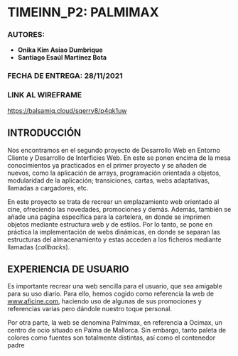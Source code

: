 # TIMEINN_P2: PALMIMAX

### AUTORES:
- **Onika Kim Asiao Dumbrique**
- **Santiago Esaúl Martínez Bota**

### FECHA DE ENTREGA: 28/11/2021

### LINK AL WIREFRAME
https://balsamiq.cloud/sqerry8/p4qk1uw

## INTRODUCCIÓN

Nos encontramos en el segundo proyecto de Desarrollo Web en Entorno Cliente
y Desarrollo de Interficies Web. En este se ponen encima de la mesa conocimientos
ya practicados en el primer proyecto y se añaden de nuevos, como la aplicación de arrays,
programación orientada a objetos, modularidad de la aplicación; transiciones, cartas, webs adaptativas,
llamadas a cargadores, etc.

En este proyecto se trata de recrear un emplazamiento web orientado al cine, ofreciendo las novedades,
promociones y demás. Además, también se añade una página específica para la cartelera,
en donde se imprimen objetos mediante estructura web y de estilos. Por lo tanto, se pone en práctica 
la implementación de webs dinámicas, en donde se separan las estructuras del almacenamiento y 
estas acceden a los ficheros mediante llamadas (_callbacks_).

## EXPERIENCIA DE USUARIO

Es importante recrear una web sencilla para el usuario, que sea amigable 
para su uso diario. Para ello, hemos cogido como referencia la web de www.aficine.com,
haciendo uso de algunas de sus promociones y referencias varias pero dándole nuestro toque personal.

Por otra parte, la web se denomina Palmimax, en referencia a Ocimax, un centro de ocio situado en 
Palma de Mallorca. Sin embargo, tanto paleta de colores como fuentes son totalmente distintas, así como el
contenedor padre 

